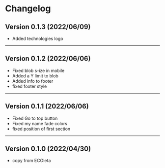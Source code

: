 # Changelog

## Version 0.1.3 (2022/06/09)

- Added technologies logo

---

## Version 0.1.2 (2022/06/06)

- Fixed blob s-ize in mobile
- Added a Y limit to blob 
- Added info to footer
- fixed footer style

---

## Version 0.1.1 (2022/06/06)

- Fixed Go to top button
- Fixed my name fade colors
- fixed position of first section

---

## Version 0.1.0 (2022/04/30)

- copy from ECOleta
